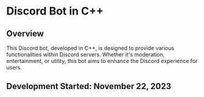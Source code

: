 # Discord Bot in C++

## Overview
This Discord bot, developed in C++, is designed to provide various functionalities within Discord servers. Whether it's moderation, entertainment, or utility, this bot aims to enhance the Discord experience for users.

## Development Started: November 22, 2023
